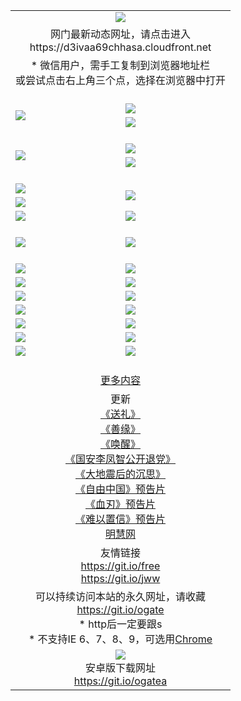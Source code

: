 ﻿<table>
  <tr></tr>
  <tr><td colspan=2 align=center><img src="https://cloud.githubusercontent.com/assets/11880933/13434984/f430fae2-e012-11e5-814f-c2df1e82b247.jpg" /></td></tr>
  <tr><td colspan=2 align=center>网门最新动态网址，请点击进入
<br>https://d3ivaa69chhasa.cloudfront.net
    </td>
  </tr>
  <tr>
    <td colspan=2 align=center>* 微信用户，需手工复制到浏览器地址栏<br>或尝试点击右上角三个点，选择在浏览器中打开
    <!--br>* IE6打开动态网址须在选项中勾选TLS 1.0--></td>
  </tr>
  <tr height="20">
  <tr>
    <td rowspan=2><a href="https://d3ivaa69chhasa.cloudfront.net/ogUP.aspx?name=11DKC.mp4&list=11DKC" target="_blank"><img src="https://d3ivaa69chhasa.cloudfront.net/Up/11DKC1.jpg" /></a></td> 
    <td><div><a href="https://d3ivaa69chhasa.cloudfront.net/ogUP.aspx?name=LRWS.mp4&list=LRWS" target="_blank"><img src="https://d3ivaa69chhasa.cloudfront.net/Up/LRWS.jpg" /></a></td>
   </tr>
  <tr>
    <td><a href="https://d3ivaa69chhasa.cloudfront.net/ogNiceVedio.aspx" target="_blank"><img src="https://d3ivaa69chhasa.cloudfront.net/Up/11TGKDY.jpg" /></a></td>
  </tr>
  <tr height="20">
  <tr>
    <td rowspan=2><a href="https://d3ivaa69chhasa.cloudfront.net/ogUP.aspx?name=4EE/DJ.mp4&list=4EEDJ" target="_blank"><img src="https://d3ivaa69chhasa.cloudfront.net/Up/4EE/DJ140.jpg"/></a></td>
    <td><a href="https://d3ivaa69chhasa.cloudfront.net/ogUP.aspx?name=4EE/ZG.mp4&list=4EEZG" target="_blank"><img src="https://d3ivaa69chhasa.cloudfront.net/Up/4EE/ZG0.jpg"/></a></td>
    <!--td><a href="https://d3ivaa69chhasa.cloudfront.net/ogUP.aspx?name=4EE/QQ.mp4&list=4EEQQ" target="_blank"><img src="https://d3ivaa69chhasa.cloudfront.net/Up/4EE/QQ0.jpg"/></a></td>
    <td><a href="https://d3ivaa69chhasa.cloudfront.net/ogUP.aspx?name=4EE/HQ.mp4&list=4EEHQ" target="_blank"><img src="https://d3ivaa69chhasa.cloudfront.net/Up/4EE/HQ0.jpg"/></a></td-->
  </tr>
  <tr>
    <td><a href="https://d3ivaa69chhasa.cloudfront.net/onCO.aspx?list=XWPL&mode=m" target="_blank"><img src="https://d3ivaa69chhasa.cloudfront.net/Up/0WZTT.jpg" /></a></td> 
  </tr>
  <tr height="20">
  <tr>
    <td><a href="https://d3ivaa69chhasa.cloudfront.net/ogUP.aspx?name=JQR.mp4&count=2" target="_blank"><img src="https://d3ivaa69chhasa.cloudfront.net/Up/JQR.jpg" /></a></td>   
    <td rowspan=2><a href="https://d3ivaa69chhasa.cloudfront.net/ogUP.aspx?name=JP.mp4&count=9" target="_blank"><img src="https://d3ivaa69chhasa.cloudfront.net/Up/JP.jpg" /></td>
  </tr>
  <tr>
    <td><a href="https://d3ivaa69chhasa.cloudfront.net/ogUP.aspx?name=WH.mp4" target="_blank"><img src="https://d3ivaa69chhasa.cloudfront.net/Up/WH.jpg" /></a></td>
  </tr>
  <tr>
    <td><a href="https://d3ivaa69chhasa.cloudfront.net/ogUP.aspx?name=SSZJ.mp4&list=SSZJ" target="_blank"><img src="https://d3ivaa69chhasa.cloudfront.net/Up/SSZJ.jpg" /></a></td>
    <td><a href="https://d3ivaa69chhasa.cloudfront.net/ogUP.aspx?name=WLSH.mp4&count=2" target="_blank"><img src="https://d3ivaa69chhasa.cloudfront.net/Up/WLSH.jpg" /></a</td>
  </tr>
  <tr height="20">
  <tr>
    <td><a href="https://d3ivaa69chhasa.cloudfront.net/ogUP.aspx?name=ZY.mp4&count=2015|16" target="_blank"><img src="https://d3ivaa69chhasa.cloudfront.net/Up/ZY.jpg" /></a</td>
    <td><a href="https://d3ivaa69chhasa.cloudfront.net/ogUP.aspx?name=XTFY.mp4&count=B|2,A|24" target="_blank"><img src="https://d3ivaa69chhasa.cloudfront.net/Up/XTFY.jpg" /></a></td>
  </tr>
  <tr height="20">
  </tr>
  <!--tr>
    <td><a href="https://d3ivaa69chhasa.cloudfront.net/ogUP.aspx?name=4EE/GX.mp4&list=4EEGX" target="_blank"><img src="https://d3ivaa69chhasa.cloudfront.net/Up/4EE/GX0.jpg"/></a></td>
    <td><a href="https://d3ivaa69chhasa.cloudfront.net/ogUP.aspx?name=4EE/HD.mp4&list=4EEHD" target="_blank"><img src="https://d3ivaa69chhasa.cloudfront.net/Up/4EE/HD0.jpg"/></a></td>
  </tr>
  <tr>
    <td><a href="https://d3ivaa69chhasa.cloudfront.net/ogUP.aspx?name=4EE/TX.mp4&list=4EETX" target="_blank"><img src="https://d3ivaa69chhasa.cloudfront.net/Up/4EE/TX0.jpg"/></a></td>
    <td><a href="https://d3ivaa69chhasa.cloudfront.net/ogUP.aspx?name=4EE/WZ.mp4&list=4EEWZ" target="_blank"><img src="https://d3ivaa69chhasa.cloudfront.net/Up/4EE/WZ0.jpg"/></a></td>
  </tr-->
  <tr>
    <td><a href="https://d3ivaa69chhasa.cloudfront.net/onUP.aspx?name=https://d1ni6yqhqrtjo7.cloudfront.net/" target="_blank"><img src="https://d3ivaa69chhasa.cloudfront.net/Up/0DTW.jpg"/></a></td>
    <td><a href="https://d3ivaa69chhasa.cloudfront.net/onUP.aspx?name=https://d240ns8up8earz.cloudfront.net/acenter/" target="_blank"><img src="https://d3ivaa69chhasa.cloudfront.net/Up/0TDW.jpg" /></a></td>
  </tr>
  <tr>
    <td><a href="https://d3ivaa69chhasa.cloudfront.net/onUP.aspx?name=https://d4508d6vomz2p.cloudfront.net/gb/nsc413.htm" target="_blank"><img src="https://d3ivaa69chhasa.cloudfront.net/Up/0DJY.jpg" /></a></td>
    <td><a href="https://d3ivaa69chhasa.cloudfront.net/onUP.aspx?name=https://d4apjbhkuxer1.cloudfront.net/xtr/gb/prog204.html" target="_blank"><img src="https://d3ivaa69chhasa.cloudfront.net/Up/0XTR.jpg" /></a></td>
  </tr>
  <tr>
    <td><a href="https://d3ivaa69chhasa.cloudfront.net/onUP.aspx?name=https://d3aj00iefsmfgc.cloudfront.net/" target="_blank"><img src="https://d3ivaa69chhasa.cloudfront.net/Up/0MHW.jpg" /></a></td>
    <td><a href="https://d3ivaa69chhasa.cloudfront.net/onUP.aspx?name=https://d20wz7qt14x5d2.cloudfront.net/" target="_blank"><img src="https://d3ivaa69chhasa.cloudfront.net/Up/0ZJW.jpg" /></a></td>
  </tr>
  <tr>
    <td><a href="https://d3ivaa69chhasa.cloudfront.net/ogUP.aspx?name=0FG.zip" target="_blank"><img src="https://d3ivaa69chhasa.cloudfront.net/Up/0FG.jpg" /></a></td>
    <td><a href="https://d3ivaa69chhasa.cloudfront.net/ogUP.aspx?name=0FGA.apk" target="_blank"><img src="https://d3ivaa69chhasa.cloudfront.net/Up/0FGA.jpg" /></a></td>
  </tr>
  <tr>
    <td><a href="https://d3ivaa69chhasa.cloudfront.net/ogUP.aspx?name=0U.zip" target="_blank"><img src="https://d3ivaa69chhasa.cloudfront.net/Up/0U.jpg" /></a></td>
    <td><a href="https://d3ivaa69chhasa.cloudfront.net/ogUP.aspx?name=0UA.apk" target="_blank"><img src="https://d3ivaa69chhasa.cloudfront.net/Up/0UA.jpg" /></a></td>
  </tr>
  <tr>
    <td><a href="https://d3ivaa69chhasa.cloudfront.net/ogUP.aspx?name=0iPPOTV.zip" target="_blank"><img src="https://d3ivaa69chhasa.cloudfront.net/Up/0iPPOTV.jpg" /></a></td>
    <td><a href="https://d3ivaa69chhasa.cloudfront.net/ogUP.aspx?name=0iNTD.apk" target="_blank"><img src="https://d3ivaa69chhasa.cloudfront.net/Up/0iNTD.jpg" /></a></td>
  </tr>
  <!--tr>
    <td><a href="https://d3ivaa69chhasa.cloudfront.net/ogNice.aspx" target="_blank"><img src="https://d3ivaa69chhasa.cloudfront.net/Up/0WCYY.jpg" /></a></td>
    <td><a href="https://d3ivaa69chhasa.cloudfront.net/onCO.aspx?list=XWPL&mode=m" target="_blank"><img src="https://d3ivaa69chhasa.cloudfront.net/Up/0WZTT.jpg" /></a></td> 
  </tr-->
  <tr>
    <td><a href="https://d3ivaa69chhasa.cloudfront.net/ogDY.aspx" target="_blank"><img src="https://d3ivaa69chhasa.cloudfront.net/Up/0FK.jpg" /></a></td>
    <td><a href="https://d3ivaa69chhasa.cloudfront.net/ogST.aspx" target="_blank"><img src="https://d3ivaa69chhasa.cloudfront.net/Up/0ST.jpg" /></a></td> 
  </tr>
  <tr height="20">
  <tr>
    <td colspan=2 align=center><a href="https://d3ivaa69chhasa.cloudfront.net/ogNice.aspx">更多内容</a>
    </td>
  </tr>
  <tr>
    <td colspan=2 align=center>更新<br>
      <a href="https://d3ivaa69chhasa.cloudfront.net/ogUP.aspx?name=4ESL.mp4" target="_blank">《送礼》</a><br>
      <a href="https://d3ivaa69chhasa.cloudfront.net/ogUP.aspx?name=4ESY.mp4" target="_blank">《善缘》</a><br>
      <a href="https://d3ivaa69chhasa.cloudfront.net/ogUP.aspx?name=4EHX.mp4" target="_blank">《唤醒》</a><br>
      <a href="https://d3ivaa69chhasa.cloudfront.net/ogUP.aspx?name=4LFZ.mp4" target="_blank">《国安李凤智公开退党》</a><br>
      <a href="https://d3ivaa69chhasa.cloudfront.net/ogUP.aspx?name=4DDZHDCS.mp4" target="_blank">《大地震后的沉思》</a><br>
      <a href="https://d3ivaa69chhasa.cloudfront.net/ogUP.aspx?name=11ZYZG0.mp4" target="_blank">《自由中国》预告片</a><br>
      <a href="https://d3ivaa69chhasa.cloudfront.net/ogUP.aspx?name=11XR.mp4" target="_blank">《血刃》预告片</a><br>
      <a href="https://d3ivaa69chhasa.cloudfront.net/ogUP.aspx?name=11NYZX.mp4&count=2" target="_blank">《难以置信》预告片</a><br>
      <a href="https://d3ivaa69chhasa.cloudfront.net/onUP.aspx?name=https://www.minghui.org/" target="_blank">明慧网</a>
    </td>
  </tr>
  <tr>
    <td colspan=2 align=center>友情链接<br>
      <a href="https://git.io/free" target="_blank">https://git.io/free</a><br>
      <a href="https://git.io/jww" target="_blank">https://git.io/jww</a>
    </td>
  </tr>
  <tr>
    <td colspan=2 align=center>可以持续访问本站的永久网址，请收藏<br/><a href="https://git.io/ogate" target="_blank">https://git.io/ogate</a><br/>* http后一定要跟s<br/>* 不支持IE 6、7、8、9，可选用<a href="https://d3ivaa69chhasa.cloudfront.net/ogUP.aspx?name=0ChromePortable.zip">Chrome</a></td>
  </tr>
  <tr>
    <td colspan=2 align=center><a href="https://d3ivaa69chhasa.cloudfront.net/ogUP.aspx?name=0oGate.apk" target="_blank"><img src="https://cloud.githubusercontent.com/assets/11880933/13720399/75e143ee-e842-11e5-9f0a-1421f423c80f.jpg" /></a><br>安卓版下载网址<br><a href="https://git.io/ogatea">https://git.io/ogatea</a></td>
  </tr>
  <!--tr>
    <td colspan=2 align=center>可能失效的动态网址
    </td>
  </tr-->
</table>
